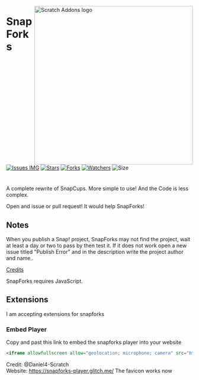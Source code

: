 <img src="https://SnapForks.github.io/SnapForks/SnapForks%20Banner.png" alt="Scratch Addons logo" align="right" width="428px"></img>
# SnapForks

[![Issues IMG](https://img.shields.io/github/issues/SnapForks/SnapForks)](https://github.com/SnapForks/SnapForks/issues)  [![Stars](https://img.shields.io/github/stars/SnapForks/SnapForks?color=purple&label=Stars)](https://github.com/SnapForks/SnapForks/stargazers) [![Forks](https://img.shields.io/github/forks/SnapForks/SnapForks?color=Red&label=Forks)](https://github.com/Daniel4-Scratch/SnapForks/network/members) [![Watchers](https://img.shields.io/github/watchers/Daniel4-Scratch/SnapForks?color=darklime&label=Watchers)](https://github.com/SnapForks/SnapForks/watchers) ![Size](https://img.shields.io/github/repo-size/SnapForks/SnapForks?label=Size)
#
A complete rewrite of SnapCups. More simple to use! And the Code is less complex.

Open and issue or pull request! It would help SnapForks!

## Notes
When you publish a Snap! project, SnapForks may not find the project, wait at least a day or two to pass by then test it. If it does not work open a new issue titled "Publish Error" and in the description write the project author and name..

[Credits](https://github.com/SnapForks/Credits#credits)

SnapForks requires JavaScript.

## Extensions
I am accepting extensions for snapforks
### Embed Player
Copy and past this link to embed the snapforks player into your website
```html
<iframe allowfullscreen allow="geolocation; microphone; camera" src="https://snapforks-player.glitch.me/embed" id="if" width="550" height="630"></iframe>
```
Credit: @Daniel4-Scratch <br>
Website: https://snapforks-player.glitch.me/
The favicon works now
